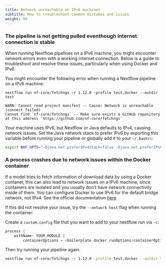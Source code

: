 ```yaml
---
title: Network unreachable on IPv6 machines
subtitle: How to troubleshoot common mistakes and issues
weight: 90
---
```


### The pipeline is not getting pulled eventhough internet connection is stable

When running Nextflow pipelines on a IPv6 machine, you might encounter network errors even with a working internet connection. Below is a guide to troubleshoot and resolve these issues, particularly when using Docker and IPv6.

You might encounter the following error when running a Nextflow pipeline on a IPv6 machine:

```console
nextflow run nf-core/fetchngs -r 1.12.0 -profile test,docker --outdir test

WARN: Cannot read project manifest -- Cause: Network is unreachable (connect failed)
Cannot find `nf-core/fetchngs` -- Make sure exists a GitHub repository at this address `https://github.com/nf-core/fetchngs`
```

Your machine uses IPv6, but Nextflow or Java defaults to IPv4, causing network issues. Set the Java network stack to prefer IPv6 by exporting this variable before running your pipeline or globally add it to your `~/.bashrc`:

```bash
export NXF_OPTS="-Djava.net.preferIPv4Stack=false -Djava.net.preferIPv6Addresses=true"
```

### A process crashes due to network issues within the Docker container

If a model tries to fetch information of download data by using a Docker contaner, this can also lead to network issues on a IPv6 machine, since containers are isolated and you usually don't have network connectivity inside of them. You can configure Docker to use IPv6 for the default bridge network, not IPv4. See the official documentation [here](https://docs.docker.com/config/daemon/ipv6/#use-ipv6-for-the-default-bridge-network).

If this did not resolve your issue, try the `--network host` flag when running the container:

Create a `custom.config` file that you want to add to your nextflow run via `-c`:

```groovy title="custom.config
process {
    withName: YOUR_MODULE {
        containerOptions = <boilerplate docker.runOptions/containerOptions> + '--network host'
```

Then try running your pipeline again:

```bash
nextflow run nf-core/fetchngs -r 1.12.0 -profile test,docker --outdir test -c custom.config
```
